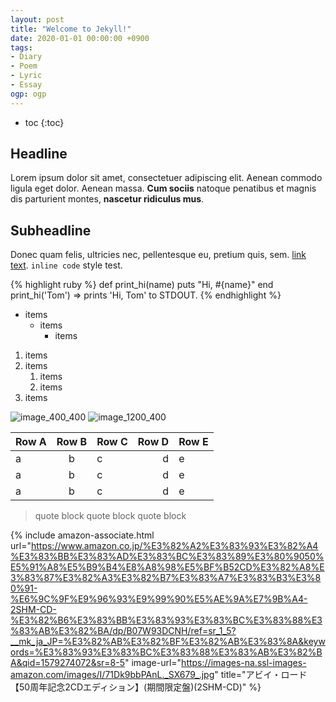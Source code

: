 ```yaml
---
layout: post
title: "Welcome to Jekyll!"
date: 2020-01-01 00:00:00 +0900
tags:
- Diary
- Poem
- Lyric
- Essay
ogp: ogp
---
```


* toc
{:toc}

## Headline

Lorem ipsum dolor sit amet, consectetuer adipiscing elit. Aenean commodo ligula eget dolor. Aenean massa. **Cum sociis** natoque penatibus et magnis dis parturient montes, **nascetur ridiculus mus**.

## Subheadline

Donec quam felis, ultricies nec, pellentesque eu, pretium quis, sem. [link text](https://google.com). `inline code` style test.

{% highlight ruby %}
def print_hi(name)
puts "Hi, #{name}"
end
print_hi('Tom')
=> prints 'Hi, Tom' to STDOUT.
{% endhighlight %}

- items
  - items
    - items

1. items
2. items
   1. items
   2. items
3. items

![image_400_400]({{site.baseurl}}/assets/images/dummy_400_400.png)
![image_1200_400]({{site.baseurl}}/assets/images/dummy_1200_400.png)

| Row A | Row B | Row C | Row D | Row E |
| ----- | :---: | ----- | ----: | ----- |
| a     |   b   | c     |     d | e     |
| a     |   b   | c     |     d | e     |
| a     |   b   | c     |     d | e     |

> quote block
> quote block
> quote block

{% include amazon-associate.html url="https://www.amazon.co.jp/%E3%82%A2%E3%83%93%E3%82%A4%E3%83%BB%E3%83%AD%E3%83%BC%E3%83%89%E3%80%9050%E5%91%A8%E5%B9%B4%E8%A8%98%E5%BF%B52CD%E3%82%A8%E3%83%87%E3%82%A3%E3%82%B7%E3%83%A7%E3%83%B3%E3%80%91-%E6%9C%9F%E9%96%93%E9%99%90%E5%AE%9A%E7%9B%A4-2SHM-CD-%E3%82%B6%E3%83%BB%E3%83%93%E3%83%BC%E3%83%88%E3%83%AB%E3%82%BA/dp/B07W93DCNH/ref=sr_1_5?__mk_ja_JP=%E3%82%AB%E3%82%BF%E3%82%AB%E3%83%8A&keywords=%E3%83%93%E3%83%BC%E3%83%88%E3%83%AB%E3%82%BA&qid=1579274072&sr=8-5" image-url="https://images-na.ssl-images-amazon.com/images/I/71Dk9bbPAnL._SX679_.jpg" title="アビイ・ロード【50周年記念2CDエディション】(期間限定盤)(2SHM-CD)" %}
